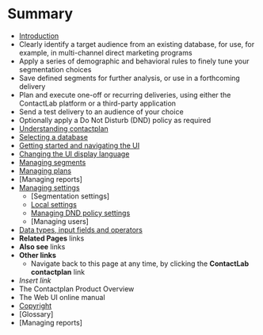# Summary

* [Introduction](README.md)
* Clearly identify a target audience from an existing database, for use, for example, in multi-channel direct marketing programs
* Apply a series of demographic and behavioral rules to finely tune your segmentation choices
* Save defined segments for further analysis, or use in a forthcoming delivery
* Plan and execute one-off or recurring deliveries, using either the ContactLab platform or a third-party application
* Send a test delivery to an audience of your choice
* Optionally apply a Do Not Disturb (DND) policy as required
* [Understanding contactplan](UnderstandingContactplan.md)
* [Selecting a database](SelectingADatabase.md)
* [Getting started and navigating the UI](NavigatingUI.md)
* [Changing the UI display language](ChangingLanguage.md)
* [Managing segments](ManagingSegments.md)
* [Managing plans](ManagingPlans)
* [Managing reports]
* [Managing settings](ManagingSettings)
   * [Segmentation settings]
   * [Local settings](LocalSettings)
   * [Managing DND policy settings](ManagingDND)
   * [Managing users]
* [Data types, input fields and operators](InputBoxOperators)
* **Related Pages** links
* **Also see** links
* **Other links**
   * Navigate back to this page at any time, by clicking the **ContactLab contactplan** link
* *Insert link*
* The Contactplan Product Overview
* The Web UI online manual
* [Copyright](Copyright)
* [Glossary]
* [Managing reports]

